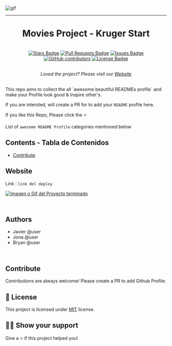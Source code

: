 <img alt="gif" src="https://krugercorp.com/wp-content/uploads/2022/02/Logo-Kruger_headermobil.gif">
<hr>
<h1 align="center">Movies Project - Kruger Start</h1>
<br>
<div align="center">
  <a href="https://github.com/rjavier001/kruger-movies-project/stargazers"><img src="https://img.shields.io/github/stars/rjavier001/kruger-movies-project" alt="Stars Badge"/></a>
  <a href="https://github.com/rjavier001/kruger-movies-project/pulls"><img src="https://img.shields.io/github/issues-pr/rjavier001/kruger-movies-project" alt="Pull Requests Badge"/></a>
  <a href="https://github.com/rjavier001/kruger-movies-project/issues"><img src="https://img.shields.io/github/issues/rjavier001/kruger-movies-project" alt="Issues Badge"/></a>
  <a href="https://github.com/rjavier001/kruger-movies-project/graphs/contributors"><img alt="GitHub contributors" src="https://img.shields.io/github/contributors/rjavier001/kruger-movies-project?color=2b9348"></a>
  <a href="https://github.com/elangosundar/awesome-README-templates/blob/master/LICENSE"><img src="https://img.shields.io/github/license/rjavier001/kruger-movies-project?color=2b9348" alt="License Badge"/></a>
</div>
<br>

<p align="center"><i>Loved the project? Please visit our <a href="https://awesome-github-readme-profile.netlify.app">Website</a></i></p>
<br>
This repo aims to collect the all `awesome beautiful READMEs profile` and make your Profile look good & Inspire other's.

If you are intersted, will create a PR for to add your `README` profile here.

If you like this Repo, Please click the :star:

List of `awesome README Profile` categories mentioned below

## Contents - Tabla de Contenidos


- [Contribute](#contribute)

## Website

Link : `link del deploy`

<a href=""><img src="" alt="Imagen o Gif del Proyecto terminado" /></a>

<br>

## Authors
- Javier @user
- Jona @user
- Bryan @user
<br>

## Contribute

Contributions are always welcome! Please create a PR to add Github Profile.

## :pencil: License

This project is licensed under [MIT](https://opensource.org/licenses/MIT) license.

## :man_astronaut: Show your support

Give a ⭐️ if this project helped you!
